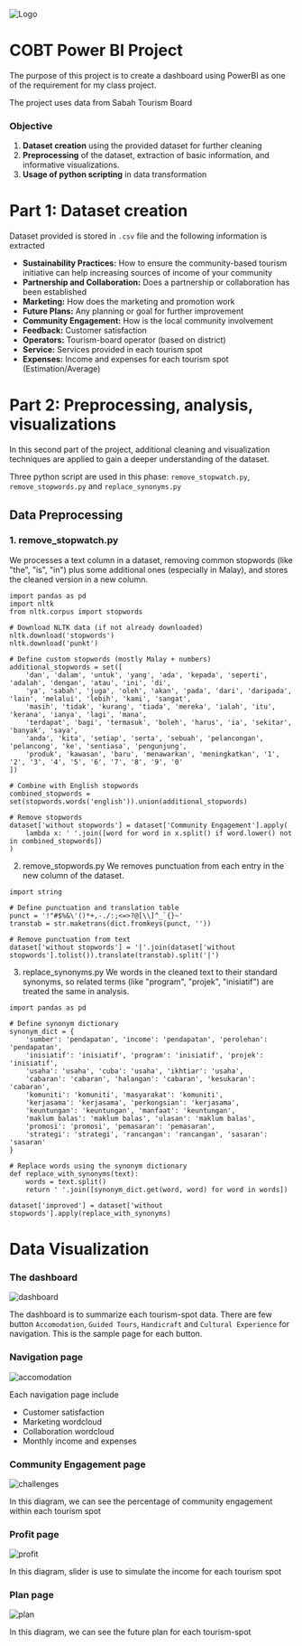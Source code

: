 
![Logo](images/bannercobt.png)


# COBT Power BI Project

The purpose of this project is to create a dashboard using PowerBI as one of the requirement for my class project.

The project uses data from Sabah Tourism Board

### Objective
1. **Dataset creation** using the provided dataset for further cleaning 
2. **Preprocessing** of the dataset, extraction of basic information, and informative visualizations.
3. **Usage of python scripting** in data transformation

# Part 1: Dataset creation
Dataset provided is stored in ```.csv``` file and the following information is extracted

- **Sustainability Practices:** How to ensure the community-based tourism initiative can help increasing sources of income of your community
- **Partnership and Collaboration:** Does a partnership or collaboration has been established
- **Marketing:** How does the marketing and promotion work
- **Future Plans:** Any planning or goal for further improvement
- **Community Engagement:** How is the local community involvement
- **Feedback:** Customer satisfaction
- **Operators:** Tourism-board operator (based on district)
- **Service:** Services provided in each tourism spot
- **Expenses:** Income and expenses for each tourism spot (Estimation/Average)

# Part 2: Preprocessing, analysis, visualizations
In this second part of the project, additional cleaning and visualization techniques are applied to gain a deeper understanding of the dataset.

Three python script are used in this phase: ```remove_stopwatch.py```, ```remove_stopwords.py``` and ```replace_synonyms.py```

## Data Preprocessing
### 1. remove_stopwatch.py
We processes a text column in a dataset, removing common stopwords (like "the", "is", "in") plus some additional ones (especially in Malay), and stores the cleaned version in a new column.
```
import pandas as pd
import nltk
from nltk.corpus import stopwords

# Download NLTK data (if not already downloaded)
nltk.download('stopwords')
nltk.download('punkt')

# Define custom stopwords (mostly Malay + numbers)
additional_stopwords = set([
    'dan', 'dalam', 'untuk', 'yang', 'ada', 'kepada', 'seperti', 'adalah', 'dengan', 'atau', 'ini', 'di',
    'ya', 'sabah', 'juga', 'oleh', 'akan', 'pada', 'dari', 'daripada', 'lain', 'melalui', 'lebih', 'kami', 'sangat',
    'masih', 'tidak', 'kurang', 'tiada', 'mereka', 'ialah', 'itu', 'kerana', 'ianya', 'lagi', 'mana',
    'terdapat', 'bagi', 'termasuk', 'boleh', 'harus', 'ia', 'sekitar', 'banyak', 'saya',
    'anda', 'kita', 'setiap', 'serta', 'sebuah', 'pelancongan', 'pelancong', 'ke', 'sentiasa', 'pengunjung',
    'produk', 'kawasan', 'baru', 'menawarkan', 'meningkatkan', '1', '2', '3', '4', '5', '6', '7', '8', '9', '0'
])

# Combine with English stopwords
combined_stopwords = set(stopwords.words('english')).union(additional_stopwords)

# Remove stopwords
dataset['without stopwords'] = dataset['Community Engagement'].apply(
    lambda x: ' '.join([word for word in x.split() if word.lower() not in combined_stopwords])
)
```

2. remove_stopwords.py 
We removes punctuation from each entry in the new column of the dataset.
```
import string

# Define punctuation and translation table
punct = '!"#$%&\'()*+,-./:;<=>?@[\\]^_`{}~'
transtab = str.maketrans(dict.fromkeys(punct, ''))

# Remove punctuation from text
dataset['without stopwords'] = '|'.join(dataset['without stopwords'].tolist()).translate(transtab).split('|')

```


3. replace_synonyms.py 
We words in the cleaned text to their standard synonyms, so related terms (like "program", "projek", "inisiatif") are treated the same in analysis.
```
import pandas as pd

# Define synonym dictionary
synonym_dict = {
    'sumber': 'pendapatan', 'income': 'pendapatan', 'perolehan': 'pendapatan',
    'inisiatif': 'inisiatif', 'program': 'inisiatif', 'projek': 'inisiatif',
    'usaha': 'usaha', 'cuba': 'usaha', 'ikhtiar': 'usaha',
    'cabaran': 'cabaran', 'halangan': 'cabaran', 'kesukaran': 'cabaran',
    'komuniti': 'komuniti', 'masyarakat': 'komuniti',
    'kerjasama': 'kerjasama', 'perkongsian': 'kerjasama',
    'keuntungan': 'keuntungan', 'manfaat': 'keuntungan',
    'maklum balas': 'maklum balas', 'ulasan': 'maklum balas',
    'promosi': 'promosi', 'pemasaran': 'pemasaran',
    'strategi': 'strategi', 'rancangan': 'rancangan', 'sasaran': 'sasaran'
}

# Replace words using the synonym dictionary
def replace_with_synonyms(text):
    words = text.split()
    return ' '.join([synonym_dict.get(word, word) for word in words])

dataset['improved'] = dataset['without stopwords'].apply(replace_with_synonyms)

```

# Data Visualization
### The dashboard
![dashboard](images/Dashboard.png)

The dashboard is to summarize each tourism-spot data. 
There are few button ```Accomodation```, ```Guided Tours```, ```Handicraft``` and ```Cultural Experience``` for navigation. This is the sample page for each button.

### Navigation page
![accomodation](images/accomodation.png)

Each navigation page include
- Customer satisfaction
- Marketing wordcloud
- Collaboration wordcloud
- Monthly income and expenses

### Community Engagement page
![challenges](images/challenges.png)

In this diagram, we can see the percentage of community engagement within each tourism spot

### Profit page
![profit](images/profit.png)

In this diagram, slider is use to simulate the income for each tourism spot

### Plan page
![plan](images/plan.png)

In this diagram, we can see the future plan for each tourism-spot
